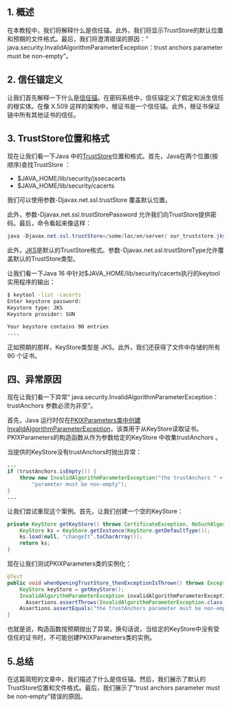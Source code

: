## 1. 概述

在本教程中，我们将解释什么是信任锚。此外，我们将显示TrustStore的默认位置和预期的文件格式。最后，我们将澄清错误的原因：“ java.security.InvalidAlgorithmParameterException：trust anchors parameter must be non-empty”。

## 2. 信任锚定义

让我们首先解释一下什么是[信任锚](https://docs.oracle.com/en/java/javase/11/docs/api/java.base/java/security/cert/TrustAnchor.html)。在密码系统中，信任锚定义了假定和派生信任的根实体。在像 X.509 这样的架构中，根证书是一个信任锚。此外，根证书保证链中所有其他证书的信任。

## 3. TrustStore位置和格式

现在让我们看一下Java 中的[TrustStore](https://www.baeldung.com/java-keystore-truststore-difference#java-truststore)位置和格式。首先，Java在两个位置(按顺序)查找TrustStore ：

-   $JAVA_HOME/lib/security/jssecacerts
-   $JAVA_HOME/lib/security/cacerts

我们可以使用参数-Djavax.net.ssl.trustStore 覆盖默认位置。

此外，参数-Djavax.net.ssl.trustStorePassword 允许我们向TrustStore提供密码。最后，命令看起来像这样：

```java
java -Djavax.net.ssl.trustStore=/some/loc/on/server/ our_truststore.jks -Djavax.net.ssl.trustStorePassword=our_password -jar application.jar
```

此外，[JKS](https://www.baeldung.com/convert-pem-to-jks#file-formats)是默认的TrustStore格式。参数-Djavax.net.ssl.trustStoreType允许覆盖默认的TrustStore类型。

让我们看一下Java 16 中针对$JAVA_HOME/lib/security/cacerts执行的keytool实用程序的输出：

```bash
$ keytool -list -cacerts
Enter keystore password:
Keystore type: JKS
Keystore provider: SUN

Your keystore contains 90 entries
....
```

正如预期的那样，KeyStore类型是 JKS。此外，我们还获得了文件中存储的所有 90 个证书。

## 四、异常原因

现在让我们看一下异常“ java.security.InvalidAlgorithmParameterException：trustAnchors 参数必须为非空”。

首先，Java 运行时仅在[PKIXParameters类中创建](https://www.baeldung.com/java-list-trusted-certificates#reading-certificates-from-a-specified-keystore)[InvalidAlgorithmParameterException](https://cr.openjdk.java.net/~iris/se/11/latestSpec/api/java.base/java/security/InvalidAlgorithmParameterException.html)，该类用于从KeyStore读取证书。PKIXParameters的构造函数从作为参数给定的KeyStore 中收集trustAnchors 。

当提供的KeyStore没有trustAnchors时抛出异常：

```java
...
if (trustAnchors.isEmpty()) {
    throw new InvalidAlgorithmParameterException("the trustAnchors " +
        "parameter must be non-empty");
}
...
```

让我们尝试重现这个案例。首先，让我们创建一个空的KeyStore：

```java
private KeyStore getKeyStore() throws CertificateException, NoSuchAlgorithmException, IOException, KeyStoreException {
    KeyStore ks = KeyStore.getInstance(KeyStore.getDefaultType());
    ks.load(null, "changeIt".toCharArray());
    return ks;
}
```

现在让我们测试PKIXParameters类的实例化：

```java
@Test
public void whenOpeningTrustStore_thenExceptionIsThrown() throws Exception {
    KeyStore keyStore = getKeyStore();
    InvalidAlgorithmParameterException invalidAlgorithmParameterException =
      Assertions.assertThrows(InvalidAlgorithmParameterException.class, () -> new PKIXParameters(keyStore));
    Assertions.assertEquals("the trustAnchors parameter must be non-empty", invalidAlgorithmParameterException.getMessage());
}
```

也就是说，构造函数按预期抛出了异常。换句话说，当给定的KeyStore中没有受信任的证书时，不可能创建PKIXParameters类的实例。

## 5.总结

在这篇简短的文章中，我们描述了什么是信任锚。然后，我们展示了默认的TrustStore位置和文件格式。最后，我们展示了“trust anchors parameter must be non-empty”错误的原因。